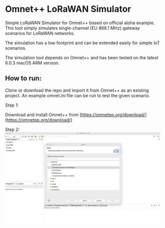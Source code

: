 # Omnet++ LoRaWAN Simulator

Simple LoRaWAN Simulator for Omnet++ based on official aloha example. 
This tool simply simulates single-channel (EU 868.1 MHz) gateway scenarios for LoRaWAN networks. 

The simulation has a low footprint and can be extended easily for simple IoT scenarios. 

The simulation tool depends on Omnet++ and has been tested on the latest 6.0.3 macOS ARM version. 

## How to run: 

Clone or download the repo and import it from Omnet++ as an existing project. An example omnet.ini file can be run to test the given scenario. 

Step 1:

Download and install Omnet++ from [https://omnetpp.org/download/](https://omnetpp.org/download/)

Step 2:
![Import project](https://github.com/merturk/omnet-lorawan/blob/master/docs/Doc1.png?raw=true "Import LoRaWAN Omnet Simulator")


